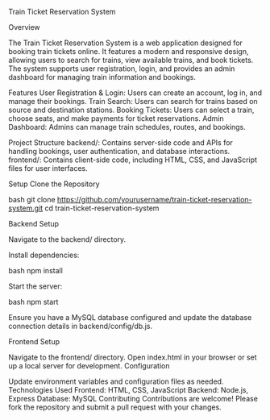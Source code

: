 Train Ticket Reservation System

Overview

The Train Ticket Reservation System is a web application designed for booking train tickets online. It features a modern and responsive design, allowing users to search for trains, view available trains, and book tickets. The system supports user registration, login, and provides an admin dashboard for managing train information and bookings.

Features
User Registration & Login: Users can create an account, log in, and manage their bookings.
Train Search: Users can search for trains based on source and destination stations.
Booking Tickets: Users can select a train, choose seats, and make payments for ticket reservations.
Admin Dashboard: Admins can manage train schedules, routes, and bookings.

Project Structure
backend/: Contains server-side code and APIs for handling bookings, user authentication, and database interactions.
frontend/: Contains client-side code, including HTML, CSS, and JavaScript files for user interfaces.

Setup
Clone the Repository

bash
git clone https://github.com/yourusername/train-ticket-reservation-system.git
cd train-ticket-reservation-system


Backend Setup

Navigate to the backend/ directory.

Install dependencies:

bash
npm install

Start the server:

bash
npm start

Ensure you have a MySQL database configured and update the database connection details in backend/config/db.js.

Frontend Setup

Navigate to the frontend/ directory.
Open index.html in your browser or set up a local server for development.
Configuration

Update environment variables and configuration files as needed.
Technologies Used
Frontend: HTML, CSS, JavaScript
Backend: Node.js, Express
Database: MySQL
Contributing
Contributions are welcome! Please fork the repository and submit a pull request with your changes.



